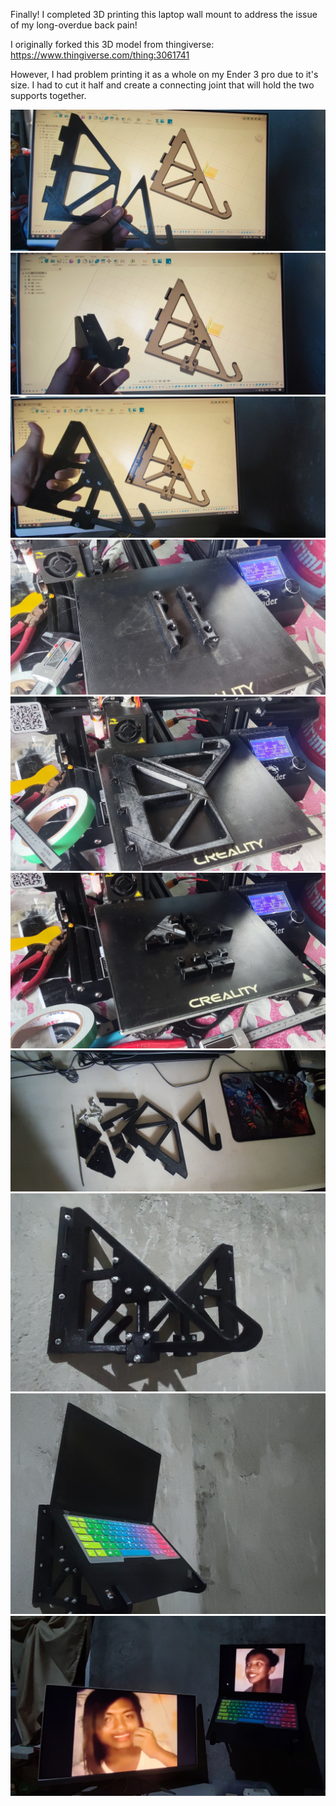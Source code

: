 Finally! I completed 3D printing this laptop wall mount to address the issue of my long-overdue back pain!

I originally forked this 3D model from thingiverse: https://www.thingiverse.com/thing:3061741

However, I had problem printing it as a whole on my Ender 3 pro due to it's size. I had to cut it half and create a connecting joint that will hold the two supports together.


![Image](/images/IMG_20231104_140740.jpg)
![Image](/images/IMG_20231104_140919.jpg)
![Image](/images/IMG_20231104_140336.jpg)
![Image](/images/IMG_20231104_134824.jpg)
![Image](/images/IMG_20231104_134921.jpg)
![Image](/images/IMG_20231104_135010.jpg)
![Image](/images/IMG_20231104_135211.jpg)
![Image](/images/IMG_20231119_222757.jpg)
![Image](/images/IMG_20231119_222735%20(1).jpg)
![Image](/images/IMG_20231119_224010.jpg)
